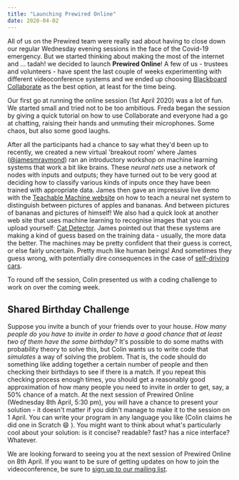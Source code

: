 ```yaml
---
title: "Launching Prewired Online"
date: 2020-04-02
---
```


All of us on the Prewired team were really sad about having to close down our regular Wednesday evening sessions in the face of the  Covid-19 emergency. But we started thinking about making the most of the internet and ... tadah! we decided to launch **Prewired Online**!
A few of us - trustees and volunteers - have spent the last couple of weeks experimenting with different videoconference systems and we ended up choosing [Blackboard Collaborate](https://help.blackboard.com/Collaborate/Ultra) as the best option, at least for the time being. 

Our first go at running the online session (1st April 2020) was a lot of fun. We started small and tried not to be too ambitious. Freda began the session by giving a quick tutorial on how to use Collaborate and everyone had a go at chatting, raising their hands and unmuting their microphones. Some chaos, but also some good laughs.

After all the participants had a chance to say what they'd been up to recently, we created a new virtual 'breakout room'
where James ([@jamesmraymond](https://twitter.com/jamesmraymond/)) ran an introductory workshop on machine learning systems that work a bit like brains. These _neural nets_ use a network of nodes with inputs and outputs; they have turned out to be very good at deciding how to classify various kinds of inputs once they have been trained with appropriate data. James then gave an impressive live demo with the [Teachable Machine website](https://teachablemachine.withgoogle.com) on how to teach a neural net system to distinguish between pictures of apples and bananas. And between pictures of bananas and pictures of himself! We also had a quick look at another web site that uses machine learning to recognise images that you can upload yourself: [Cat Detector](https://isitacat.com). James pointed out that these systems are making a kind of guess based on the training data  - usually, the more data the better. The machines may be pretty confident that their guess is correct, or else fairly uncertain. Pretty much like human beings! And sometimes they guess wrong, with potentially dire consequences in the case of [self-driving cars](https://www.bbc.co.uk/news/technology-50484172).

To round off the session, Colin presented us with a coding challenge to work on over the coming week. 

## Shared Birthday Challenge

Suppose you invite a bunch of your friends over to your house. *How many people do you have to invite in order to have a good chance that at least two of them have the same birthday?* It's possible to do some maths with probability theory to solve this, but Colin wants us to write code that *simulates* a way of solving the problem. That is, the code should do something like adding together a certain number of people and then checking their birthdays to see if there is a match. If you repeat this checking process enough times, you should get a reasonably good approximation of how many people you need to invite in order to get, say, a 50% chance of a match. At the next session of Prewired Online (Wednesday 8th April, 5:30 pm), you will have a chance to present your solution - it doesn't matter if you didn't manage to make it to the session on 1 April. You can write your program in any language you like (Colin claims he did one in Scratch :smile: ). You might want to think about what's particularly cool about your solution: is it concise? readable? fast? has a nice interface? Whatever.

We are looking forward to seeing you at the next session of Prewired Online on 8th April. If you want to be sure of getting updates on how to join the videoconference, be sure to [sign up to our mailing list](https://eepurl.com/dv2dPb).




